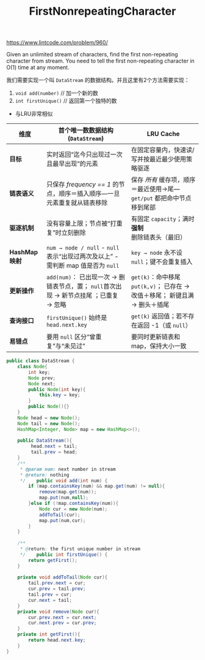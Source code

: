 ﻿---
layout: default
title: FirstNonrepeatingCharacter
narrow: true
---
https://www.lintcode.com/problem/960/

Given an unlimited stream of characters, find the first non-repeating character from stream. You need to tell the first non-repeating character in O(1) time at any moment.

我们需要实现一个叫 `DataStream` 的数据结构。并且这里有2个方法需要实现：
1. `void add(number)` // 加一个新的数
2. `int firstUnique()` // 返回第一个独特的数

- 与LRU非常相似

| 维度             | **首个唯一数数据结构** (`DataStream`)                                    | **LRU Cache**                                      |
| -------------- | --------------------------------------------------------------- | -------------------------------------------------- |
| **目标**         | 实时返回“迄今只出现过一次且最早出现”的元素                                          | 在固定容量内，快速读/写并按最近最少使用策略驱逐                           |
| **链表语义**       | 只保存 _frequency == 1_ 的节点，顺序＝插入顺序—一旦元素重复就从链表移除                   | 保存 _所有_ 缓存项，顺序＝最近使用→尾—`get/put` 都把命中节点移到尾部         |
| **驱逐机制**       | 没有容量上限；节点被“打重复”时立刻删除                                            | 有固定 `capacity`；满时**强制**删除链表头（最旧）                   |
| **HashMap 映射** | `num → node / null` - `null` 表示“出现过两次及以上” - 需判断 map 值是否为 `null` | `key → node` 永不设 `null`；键不会重复插入                    |
| **更新操作**       | `add(num)`： 已出现一次 → 删链表节点，置； `null`首次出现 → 新节点挂尾 ；已重复 → 忽略       | `get(k)`：命中移尾`put(k,v)`； 已存在 → 改值＋移尾； 新键且满 → 删头＋插尾 |
| **查询接口**       | `firstUnique()` 始终是 `head.next.key`                             | `get(k)` 返回值；若不存在返回 -1（或 `null`）                   |
| **易错点**        | 要用 `null` 区分“曾重复”与“未见过”                                         | 要同时更新链表和 map，保持大小一致                                |
```java
public class DataStream {  
    class Node{  
        int key;  
        Node prev;  
        Node next;  
        public Node(int key){  
            this.key = key;  
        }  
        public Node(){}  
    }  
    Node head = new Node();  
    Node tail = new Node();  
    HashMap<Integer, Node> map = new HashMap<>();  
      
    public DataStream(){  
         head.next = tail;  
         tail.prev = head;  
    }  
    /**  
     * @param num: next number in stream  
     * @return: nothing  
     */    public void add(int num) {  
        if (map.containsKey(num) && map.get(num) != null){  
            remove(map.get(num));  
            map.put(num,null);  
        }else if (!map.containsKey(num)){  
            Node cur = new Node(num);  
            addToTail(cur);  
            map.put(num,cur);  
        }  
    }  
  
    /**  
     * @return: the first unique number in stream  
     */    public int firstUnique() {  
        return getFirst();  
    }  
      
    private void addToTail(Node cur){  
        tail.prev.next = cur;  
        cur.prev = tail.prev;  
        tail.prev = cur;  
        cur.next = tail;  
    }  
    private void remove(Node cur){  
        cur.prev.next = cur.next;  
        cur.next.prev = cur.prev;  
    }  
    private int getFirst(){  
        return head.next.key;  
    }  
}
```